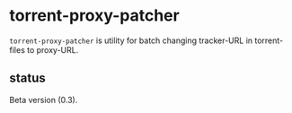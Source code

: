 torrent-proxy-patcher
=====================

``torrent-proxy-patcher`` is utility for batch changing tracker-URL in torrent-files to proxy-URL.


status
------

Beta version (0.3).
